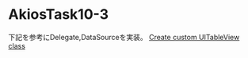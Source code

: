 # AkiosTask10-3

下記を参考にDelegate,DataSourceを実装。
[Create custom UITableView class](https://stackoverflow.com/questions/39391755/create-custom-uitableview-class)
